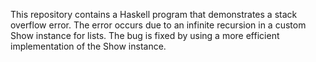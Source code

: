 This repository contains a Haskell program that demonstrates a stack overflow error. The error occurs due to an infinite recursion in a custom Show instance for lists. The bug is fixed by using a more efficient implementation of the Show instance.